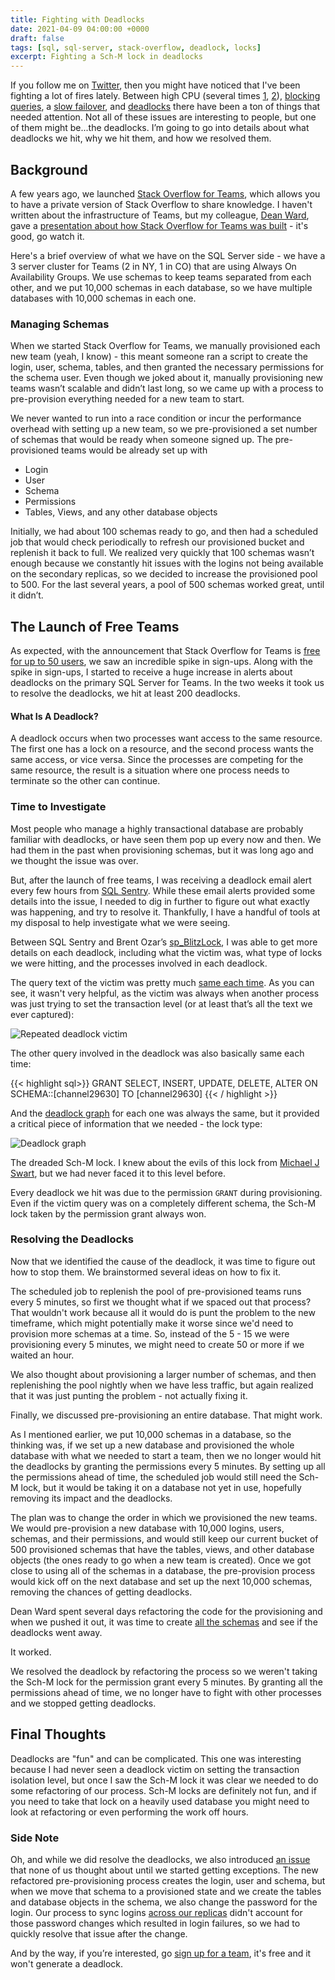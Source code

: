 ```yaml
---
title: Fighting with Deadlocks
date: 2021-04-09 04:00:00 +0000
draft: false 
tags: [sql, sql-server, stack-overflow, deadlock, locks]
excerpt: Fighting a Sch-M lock in deadlocks
---
```


If you follow me on <a href="https://twitter.com/tarynpivots" target="_blank">Twitter</a>, then you might have noticed that I've been fighting a lot of fires lately. Between high CPU (several times <a href="https://twitter.com/tarynpivots/status/1371869915053916167" target="_blank">1</a>, <a href="https://twitter.com/tarynpivots/status/1372282151220117504" target="_blank">2</a>), <a href="https://twitter.com/tarynpivots/status/1375473620034580480" target="_blank">blocking queries</a>, a <a href="https://twitter.com/tarynpivots/status/1375620062736871428" target="_blank">slow failover</a>, and <a href="https://twitter.com/tarynpivots/status/1373990159121752065" target="_blank">deadlocks</a> there have been a ton of things that needed attention. Not all of these issues are interesting to people, but one of them might be...the deadlocks. I’m going to go into details about what deadlocks we hit, why we hit them, and how we resolved them. 

## Background

A few years ago, we launched <a href="https://stackoverflow.com/teams/" target="_blank">Stack Overflow for Teams</a>, which allows you to have a private version of Stack Overflow to share knowledge. I haven't written about the infrastructure of Teams, but my colleague, <a href="https://twitter.com/deanward81" target="_blank">Dean Ward</a>, gave a <a href="https://www.youtube.com/watch?v=g-hZZjN_Cbg" target="_blank">presentation about how Stack Overflow for Teams was built</a> - it's good, go watch it. 

Here's a brief overview of what we have on the SQL Server side - we have a 3 server cluster for Teams (2 in NY, 1 in CO) that are using Always On Availability Groups. We use schemas to keep teams separated from each other, and we put 10,000 schemas in each database, so we have multiple databases with 10,000 schemas in each one. 

### Managing Schemas

When we started Stack Overflow for Teams, we manually provisioned each new team (yeah, I know) - this meant someone ran a script to create the login, user, schema, tables, and then granted the necessary permissions for the schema user. Even though we joked about it, manually provisioning new teams wasn’t scalable and didn’t last long, so we came up with a process to pre-provision everything needed for a new team to start. 

We never wanted to run into a race condition or incur the performance overhead with setting up a new team, so we pre-provisioned a set number of schemas that would be ready when someone signed up. The pre-provisioned teams would be already set up with 

- Login
- User
- Schema
- Permissions
- Tables, Views, and any other database objects

Initially, we had about 100 schemas ready to go, and then had a scheduled job that would check periodically to refresh our provisioned bucket and replenish it back to full. We realized very quickly that 100 schemas wasn’t enough because we constantly hit issues with the logins not being <a rehf="https://www.tarynpivots.com/post/2020/syncing-logins-between-availablity-group-replicas/" target="_blank">available on the secondary replicas</a>, so we decided to increase the provisioned pool to 500. For the last several years, a pool of 500 schemas worked great, until it didn’t.

## The Launch of Free Teams

As expected, with the announcement that Stack Overflow for Teams is <a href="https://meta.stackexchange.com/questions/362203/stack-overflow-for-teams-is-now-free-for-up-to-50-users-forever" target="_blank">free for up to 50 users</a>, we saw an incredible spike in sign-ups. Along with the spike in sign-ups, I started to receive a huge increase in alerts about deadlocks on the primary SQL Server for Teams. In the two weeks it took us to resolve the deadlocks, we hit at least 200 deadlocks. 

#### What Is A Deadlock?

A deadlock occurs when two processes want access to the same resource. The first one has a lock on a resource, and the second process wants the same access, or vice versa. Since the processes are competing for the same resource, the result is a situation where one process needs to terminate so the other can continue.  

### Time to Investigate

Most people who manage a highly transactional database are probably familiar with deadlocks, or have seen them pop up every now and then. We had them in the past when provisioning schemas, but it was long ago and we thought the issue was over. 

But, after the launch of free teams, I was receiving a deadlock email alert every few hours from <a href="https://www.sentryone.com/products/sentryone-platform/sql-sentry/sql-server-performance-monitoring" target="_blank">SQL Sentry</a>. While these email alerts provided some details into the issue, I needed to dig in further to figure out what exactly was happening, and try to resolve it. Thankfully, I have a handful of tools at my disposal to help investigate what we were seeing.  

Between SQL Sentry and Brent Ozar’s <a href="https://www.brentozar.com/archive/2017/12/introducing-sp_blitzlock-troubleshooting-sql-server-deadlocks/" target="_blank">sp_BlitzLock</a>, I was able to get more details on each deadlock, including what the victim was, what type of locks we were hitting, and the processes involved in each deadlock. 

The query text of the victim was pretty much <a href="https://twitter.com/tarynpivots/status/1374741995051122689" target="_blank">same each time</a>. As you can see, it wasn't very helpful, as the victim was always when another process was just trying to set the transaction level (or at least that’s all the text we ever captured):

![Repeated deadlock victim](/image/2021/deadlockvictim.png)

The other query involved in the deadlock was also basically same each time:

{{< highlight sql>}}
GRANT SELECT, INSERT, UPDATE, DELETE, ALTER ON SCHEMA::[channel29630] TO [channel29630]
{{< / highlight >}}

And the <a href="https://twitter.com/tarynpivots/status/1374714148085362690" target="_blank">deadlock graph</a> for each one was always the same, but it provided a critical piece of information that we needed - the lock type:

![Deadlock graph](/image/2021/deadlockgraph.png)

The dreaded Sch-M lock. I knew about the evils of this lock from <a href="https://michaeljswart.com/2013/04/the-sch-m-lock-is-evil/" target="_blank">Michael J Swart</a>, but we had never faced it to this level before. 

Every deadlock we hit was due to the permission `GRANT` during provisioning. Even if the victim query was on a completely different schema, the Sch-M lock taken by the permission grant always won. 

### Resolving the Deadlocks

Now that we identified the cause of the deadlock, it was time to figure out how to stop them. We brainstormed several ideas on how to fix it. 

The scheduled job to replenish the pool of pre-provisioned teams runs every 5 minutes, so first we thought what if we spaced out that process? That wouldn't work because all it would do is punt the problem to the new timeframe, which might potentially make it worse since we'd need to provision more schemas at a time. So, instead of the 5 - 15 we were provisioning every 5 minutes, we might need to create 50 or more if we waited an hour. 

We also thought about provisioning a larger number of schemas, and then replenishing the pool nightly when we have less traffic, but again realized that it was just punting the problem - not actually fixing it. 

Finally, we discussed pre-provisioning an entire database. That might work.

As I mentioned earlier, we put 10,000 schemas in a database, so the thinking was, if we set up a new database and provisioned the whole database with what we needed to start a team, then we no longer would hit the deadlocks by granting the permissions every 5 minutes. By setting up all the permissions ahead of time, the scheduled job would still need the Sch-M lock, but it would be taking it on a database not yet in use, hopefully removing its impact and the deadlocks. 

The plan was to change the order in which we provisioned the new teams. We would pre-provision a new database with 10,000 logins, users, schemas, and their permissions, and would still keep our current bucket of 500 provisioned schemas that have the tables, views, and other database objects (the ones ready to go when a new team is created). Once we got close to using all of the schemas in a database, the pre-provision process would kick off on the next database and set up the next 10,000 schemas, removing the chances of getting deadlocks. 

Dean Ward spent several days refactoring the code for the provisioning and when we pushed it out, it was time to create <a href="https://twitter.com/tarynpivots/status/1377279012049879041" target="_blank">all the schemas</a> and see if the deadlocks went away. 

It worked. 

We resolved the deadlock by refactoring the process so we weren't taking the Sch-M lock for the permission grant every 5 minutes. By granting all the permissions ahead of time, we no longer have to fight with other processes and we stopped getting deadlocks. 

## Final Thoughts

Deadlocks are "fun" and can be complicated. This one was interesting because I had never seen a deadlock victim on setting the transaction isolation level, but once I saw the Sch-M lock it was clear we needed to do some refactoring of our process. Sch-M locks are definitely not fun, and if you need to take that lock on a heavily used database you might need to look at refactoring or even performing the work off hours. 

### Side Note

Oh, and while we did resolve the deadlocks, we also introduced <a href="https://twitter.com/tarynpivots/status/1377783511399030784" target="_blank">an issue</a> that none of us thought about until we started getting exceptions. The new refactored pre-provisioning process creates the login, user and schema, but when we move that schema to a provisioned state and we create the tables and database objects in the schema, we also change the password for the login. Our process to sync logins <a href="https://www.tarynpivots.com/post/2020/syncing-logins-between-availablity-group-replicas/" target="_blank">across our replicas</a> didn't account for those password changes which resulted in login failures, so we had to quickly resolve that issue after the change.

And by the way, if you’re interested, go <a href="https://stackoverflow.com/teams/create/free?utm_source=so-team&utm_medium=referral&utm_campaign=free&utm_content=codeSW0" target="_blank">sign up for a team</a>, it's free and it won't generate a deadlock. 


